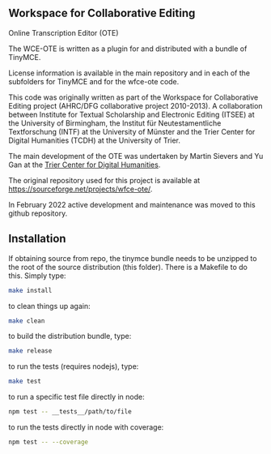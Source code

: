 Workspace for Collaborative Editing
-----------------------------------
Online Transcription Editor (OTE)

The WCE-OTE is written as a plugin for and distributed with a bundle of TinyMCE.

License information is available in the main repository and in each of the subfolders for TinyMCE and for the wfce-ote code.

This code was originally written as part of the Workspace for Collaborative Editing project (AHRC/DFG collaborative project 2010-2013). A collaboration between Institute for Textual Scholarship and Electronic Editing (ITSEE) at the University of Birmingham, the Institut für Neutestamentliche Textforschung (INTF) at the University of Münster and the Trier Center for Digital Humanities (TCDH) at the University of Trier.

The main development of the OTE was undertaken by Martin Sievers and Yu Gan at the [Trier Center for Digital Humanities](https://www.tcdh.uni-trier.de).

The original repository used for this project is available at https://sourceforge.net/projects/wfce-ote/.

In February 2022 active development and maintenance was moved to this github repository.


Installation
------------

If obtaining source from repo, the tinymce bundle needs to be unzipped
to the root of the source distribution (this folder).  There is a Makefile to do this.
Simply type:

```bash
make install
```

to clean things up again:

```bash
make clean
```

to build the distribution bundle, type:

```bash
make release
```

to run the tests (requires nodejs), type:

```bash
make test
```

to run a specific test file directly in node:

```bash 
npm test -- __tests__/path/to/file
```

to run the tests directly in node with coverage:

```bash
npm test -- --coverage
```

